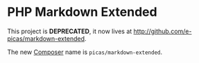 PHP Markdown Extended
=====================

This project is **DEPRECATED**, it now lives at <http://github.com/e-picas/markdown-extended>.

The new [Composer](http://getcomposer.org/) name is `picas/markdown-extended`.
